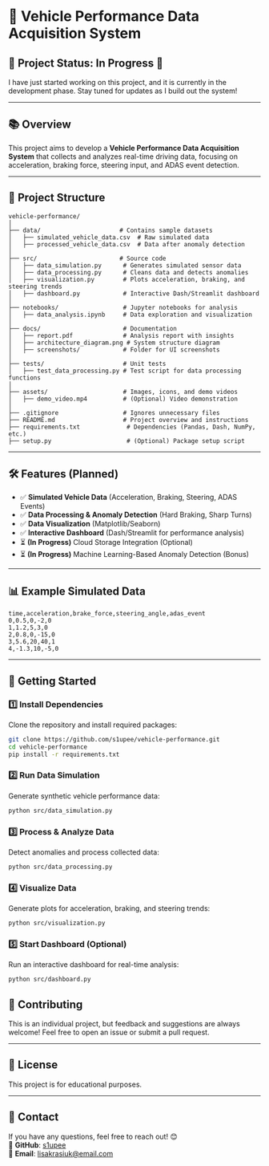 # 🚗 Vehicle Performance Data Acquisition System

## 📌 Project Status: In Progress 🚀
I have just started working on this project, and it is currently in the development phase. Stay tuned for updates as I build out the system!  

---

## 📚 Overview
This project aims to develop a **Vehicle Performance Data Acquisition System** that collects and analyzes real-time driving data, focusing on acceleration, braking force, steering input, and ADAS event detection.  

---

## 📂 Project Structure
```
vehicle-performance/
│
├── data/                      # Contains sample datasets
│   ├── simulated_vehicle_data.csv  # Raw simulated data
│   ├── processed_vehicle_data.csv  # Data after anomaly detection
│
├── src/                       # Source code
│   ├── data_simulation.py      # Generates simulated sensor data
│   ├── data_processing.py      # Cleans data and detects anomalies
│   ├── visualization.py        # Plots acceleration, braking, and steering trends
│   ├── dashboard.py            # Interactive Dash/Streamlit dashboard
│
├── notebooks/                  # Jupyter notebooks for analysis
│   ├── data_analysis.ipynb     # Data exploration and visualization
│
├── docs/                       # Documentation
│   ├── report.pdf              # Analysis report with insights
│   ├── architecture_diagram.png # System structure diagram
│   ├── screenshots/            # Folder for UI screenshots
│
├── tests/                      # Unit tests
│   ├── test_data_processing.py # Test script for data processing functions
│
├── assets/                     # Images, icons, and demo videos
│   ├── demo_video.mp4          # (Optional) Video demonstration
│
├── .gitignore                  # Ignores unnecessary files
├── README.md                   # Project overview and instructions
├── requirements.txt             # Dependencies (Pandas, Dash, NumPy, etc.)
├── setup.py                     # (Optional) Package setup script
```

---

## 🛠 Features (Planned)
- ✅ **Simulated Vehicle Data** (Acceleration, Braking, Steering, ADAS Events)
- ✅ **Data Processing & Anomaly Detection** (Hard Braking, Sharp Turns)
- ✅ **Data Visualization** (Matplotlib/Seaborn)
- ✅ **Interactive Dashboard** (Dash/Streamlit for performance analysis)
- ⏳ **(In Progress)** Cloud Storage Integration (Optional)
- ⏳ **(In Progress)** Machine Learning-Based Anomaly Detection (Bonus)

---

## 📊 Example Simulated Data
```csv
time,acceleration,brake_force,steering_angle,adas_event
0,0.5,0,-2,0
1,1.2,5,3,0
2,0.8,0,-15,0
3,5.6,20,40,1
4,-1.3,10,-5,0
```

---

## 🚀 Getting Started
### 1️⃣ Install Dependencies
Clone the repository and install required packages:
```bash
git clone https://github.com/s1upee/vehicle-performance.git
cd vehicle-performance
pip install -r requirements.txt
```

### 2️⃣ Run Data Simulation
Generate synthetic vehicle performance data:
```bash
python src/data_simulation.py
```

### 3️⃣ Process & Analyze Data
Detect anomalies and process collected data:
```bash
python src/data_processing.py
```

### 4️⃣ Visualize Data
Generate plots for acceleration, braking, and steering trends:
```bash
python src/visualization.py
```

### 5️⃣ Start Dashboard (Optional)
Run an interactive dashboard for real-time analysis:
```bash
python src/dashboard.py
```


## 📌 Contributing
This is an individual project, but feedback and suggestions are always welcome! Feel free to open an issue or submit a pull request.

---

## 🐜 License
This project is for educational purposes.

---

## 📩 Contact
If you have any questions, feel free to reach out! 😊  
🔗 **GitHub**: [s1upee](https://github.com/s1upee)  
🔗 **Email**: lisakrasiuk@email.com  
```

